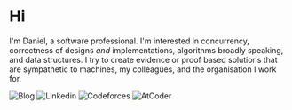 # Hi

I'm Daniel, a software professional. I'm interested in concurrency, correctness of designs _and_ implementations, algorithms broadly speaking, and data structures. I try to create evidence or proof based solutions that are sympathetic to machines, my colleagues, and the organisation I work for.

<p>
  <img alt="Blog" src="https://img.shields.io/badge/-technical blog-F9A03C?style=flat-square&logo=github&logoColor=white" />
  <img alt="Linkedin" src="https://img.shields.io/badge/-linkedin-0A66C2?style=flat-square&logo=linkedin&logoColor=white" />
  <img alt="Codeforces" src="https://img.shields.io/badge/-codeforces-1F8ACB?style=flat-square&logo=codeforces&logoColor=white" />
  <img alt="AtCoder" src="https://img.shields.io/badge/-AtCoder-686868?style=flat-square&logo=ferrari&logoColor=white" />
</p>
